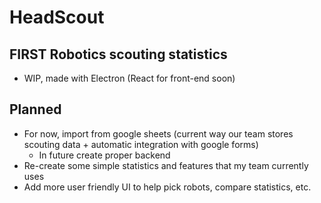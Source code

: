 # HeadScout

## FIRST Robotics scouting statistics

- WIP, made with Electron (React for front-end soon)

## Planned

- For now, import from google sheets (current way our team stores scouting data + automatic integration with google forms)
  - In future create proper backend
- Re-create some simple statistics and features that my team currently uses
- Add more user friendly UI to help pick robots, compare statistics, etc.
